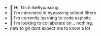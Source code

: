 - 👋 Hi, I’m ILikeBypassing
- 👀 I’m interested in bypassing school filters
- 🌱 I’m currently learning to code exploits 
- 💞️ I’m looking to collaborate on... nothing.
- new to git dont expect me to know a lot
<!---
ILikeBypassing/ILikeBypassing is a ✨ special ✨ repository because its `README.md` (this file) appears on your GitHub profile.
You can click the Preview link to take a look at your changes.
--->

